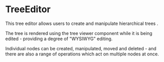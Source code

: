 # TreeEditor
This tree editor allows users to create and manipulate hierarchical trees .

The tree is rendered using the tree viewer component while it is being edited - providing a degree of "WYSIWYG" editing.

Individual nodes can be created, manipulated, moved and deleted - and there are also a range of operations which act on multiple nodes at once.
